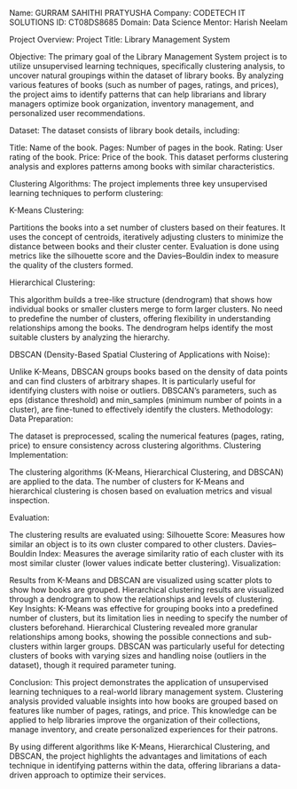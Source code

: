 Name: GURRAM SAHITHI PRATYUSHA
Company: CODETECH IT SOLUTIONS
ID: CT08DS8685
Domain: Data Science
Mentor: Harish Neelam

Project Overview:
Project Title: Library Management System

Objective:
The primary goal of the Library Management System project is to utilize unsupervised learning techniques, specifically clustering analysis, to uncover natural groupings within the dataset of library books. By analyzing various features of books (such as number of pages, ratings, and prices), the project aims to identify patterns that can help librarians and library managers optimize book organization, inventory management, and personalized user recommendations.

Dataset:
The dataset consists of library book details, including:

Title: Name of the book.
Pages: Number of pages in the book.
Rating: User rating of the book.
Price: Price of the book.
This dataset performs clustering analysis and explores patterns among books with similar characteristics.

Clustering Algorithms:
The project implements three key unsupervised learning techniques to perform clustering:

K-Means Clustering:

Partitions the books into a set number of clusters based on their features.
It uses the concept of centroids, iteratively adjusting clusters to minimize the distance between books and their cluster center.
Evaluation is done using metrics like the silhouette score and the Davies–Bouldin index to measure the quality of the clusters formed.

Hierarchical Clustering:

This algorithm builds a tree-like structure (dendrogram) that shows how individual books or smaller clusters merge to form larger clusters.
No need to predefine the number of clusters, offering flexibility in understanding relationships among the books.
The dendrogram helps identify the most suitable clusters by analyzing the hierarchy.

DBSCAN (Density-Based Spatial Clustering of Applications with Noise):

Unlike K-Means, DBSCAN groups books based on the density of data points and can find clusters of arbitrary shapes.
It is particularly useful for identifying clusters with noise or outliers.
DBSCAN’s parameters, such as eps (distance threshold) and min_samples (minimum number of points in a cluster), are fine-tuned to effectively identify the clusters.
Methodology:
Data Preparation:

The dataset is preprocessed, scaling the numerical features (pages, rating, price) to ensure consistency across clustering algorithms.
Clustering Implementation:

The clustering algorithms (K-Means, Hierarchical Clustering, and DBSCAN) are applied to the data.
The number of clusters for K-Means and hierarchical clustering is chosen based on evaluation metrics and visual inspection.

Evaluation:

The clustering results are evaluated using:
Silhouette Score: Measures how similar an object is to its own cluster compared to other clusters.
Davies–Bouldin Index: Measures the average similarity ratio of each cluster with its most similar cluster (lower values indicate better clustering).
Visualization:

Results from K-Means and DBSCAN are visualized using scatter plots to show how books are grouped.
Hierarchical clustering results are visualized through a dendrogram to show the relationships and levels of clustering.
Key Insights:
K-Means was effective for grouping books into a predefined number of clusters, but its limitation lies in needing to specify the number of clusters beforehand.
Hierarchical Clustering revealed more granular relationships among books, showing the possible connections and sub-clusters within larger groups.
DBSCAN was particularly useful for detecting clusters of books with varying sizes and handling noise (outliers in the dataset), though it required parameter tuning.


Conclusion:
This project demonstrates the application of unsupervised learning techniques to a real-world library management system. Clustering analysis provided valuable insights into how books are grouped based on features like number of pages, ratings, and price. This knowledge can be applied to help libraries improve the organization of their collections, manage inventory, and create personalized experiences for their patrons.

By using different algorithms like K-Means, Hierarchical Clustering, and DBSCAN, the project highlights the advantages and limitations of each technique in identifying patterns within the data, offering librarians a data-driven approach to optimize their services.
